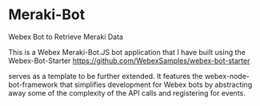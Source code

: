 # Meraki-Bot
Webex Bot to Retrieve Meraki Data

This is a Webex Meraki-Bot.JS bot application that I have built using the Webex-Bot-Starter  https://github.com/WebexSamples/webex-bot-starter


serves as a template to be further extended. It features the webex-node-bot-framework that simplifies development for Webex bots by abstracting away some of the complexity of the API calls and registering for events.
